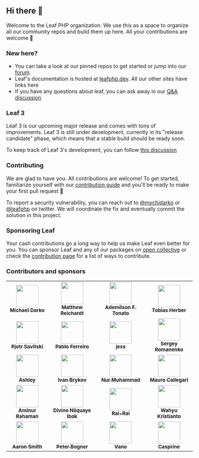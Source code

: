 ## Hi there 👋

Welcome to the Leaf PHP organization. We use this as a space to organize all our community repos and build them up here. All your contributions are welcome 🍁

### New here?

- You can take a look at our pinned repos to get started or jump into our [forum](https://github.com/leafsphp/leaf/discussions/37).
- Leaf's documentation is hosted at [leafphp.dev](https://leafphp.dev). All our other sites have links here
- If you have any questions about leaf, you can ask away in our [Q&A discussion](https://github.com/leafsphp/leaf/discussions/43)

### Leaf 3

Leaf 3 is our upcoming major release and comes with tons of improvements. Leaf 3 is still under development, currently in its "release candidate" phase, which means that a stable build should be ready soon.

To keep track of Leaf 3's development, you can follow [this discussion](https://github.com/leafsphp/leaf/discussions/70)

### Contributing

We are glad to have you. All contributions are welcome! To get started, familiarize yourself with our [contribution guide](https://leafphp.dev/community/contributing.html) and you'll be ready to make your first pull request 🚀

To report a security vulnerability, you can reach out to [@mychidarko](https://twitter.com/mychidarko) or [@leafphp](https://twitter.com/leafphp) on twitter. We will coordinate the fix and eventually commit the solution in this project.


### Sponsoring Leaf

Your cash contributions go a long way to help us make Leaf even better for you. You can sponsor Leaf and any of our packages on [open collective](https://opencollective.com/leaf) or check the [contribution page](https://leafphp.dev/support/) for a list of ways to contribute.

### Contributors and sponsors

<table>
      <tr>
        <td align="center">
          <a href="https://github.com/mychidarko">
            <img
              src="https://avatars.githubusercontent.com/u/26604242?v=4"
              width="60px"
              alt=""
            />
            <br />
            <sub>
              <b>Michael Darko</b>
            </sub>
          </a>
        </td>
	<td align="center">
          <a href="https://github.com/matthewjamesr">
            <img
              src="https://avatars.githubusercontent.com/u/303321?v=4"
              width="60px"
              alt=""
            />
            <br />
            <sub>
              <b>Matthew Reichardt</b>
            </sub>
          </a>
        </td>
        <td align="center">
          <a href="https://github.com/ftonato">
            <img
              src="https://avatars.githubusercontent.com/u/5417662?v=4"
              width="60px"
              alt=""
            />
            <br />
            <sub><b>Ademílson F. Tonato</b></sub>
          </a>
        </td>
        <td align="center">
          <a href="https://github.com/herber">
            <img
              src="https://avatars.githubusercontent.com/u/22559657?&v=4"
              width="60px"
              alt=""
            />
            <br />
            <sub><b>Tobias Herber</b></sub>
          </a>
        </td>
      </tr>
      <tr>
	<td align="center">
          <a href="https://github.com/pjotrsavitski">
            <img
              src="https://avatars.githubusercontent.com/u/518331?&v=4"
              width="60px"
              alt=""
            />
            <br />
            <sub><b>Pjotr Savitski</b></sub>
          </a>
        </td>
        <td align="center">
          <a href="https://github.com/pablouser1">
            <img
              src="https://avatars.githubusercontent.com/u/17802865?&v=4"
              width="60px"
              alt=""
            />
            <br />
            <sub><b>Pablo Ferreiro</b></sub>
          </a>
        </td>
        <td align="center">
          <a href="https://github.com/monkeywithacupcake">
            <img
              src="https://avatars.githubusercontent.com/u/7316730?v=4"
              width="60px"
              alt=""
            />
            <br />
            <sub><b>jess</b></sub>
          </a>
        </td>
        <td align="center">
          <a href="https://github.com/Awilum">
            <img
              src="https://avatars.githubusercontent.com/u/477114?v=4"
              width="60px"
              alt=""
            />
            <br />
            <sub><b>Sergey Romanenko</b></sub>
          </a>
        </td>
      </tr>
      <tr>
	<td align="center">
          <a href="https://github.com/AshleySymbolic">
            <img
              src="https://avatars.githubusercontent.com/u/93997546?v=4"
              width="60px"
              alt=""
            />
            <br />
            <sub><b>Ashley</b></sub>
          </a>
        </td>
        <td align="center">
          <a href="https://github.com/brykov">
            <img
              src="https://avatars.githubusercontent.com/u/476516?v=4"
              width="60px"
              alt=""
            />
            <br />
            <sub><b>Ivan Brykov</b></sub>
          </a>
        </td>
        <td align="center">
          <a href="https://github.com/ngekoding">
            <img
              src="https://avatars.githubusercontent.com/u/11625690?v=4"
              width="60px"
              alt=""
            />
            <br />
            <sub><b>Nur Muhammad</b></sub>
          </a>
        </td>
		<td align="center">
          <a href="https://github.com/MauMaxxa">
            <img
              src="https://avatars.githubusercontent.com/u/10811652?v=4"
              width="60px"
              alt=""
            />
            <br />
            <sub>
              <b>Mauro Callegari</b>
            </sub>
          </a>
        </td>
      </tr>
      <tr>
	<td align="center">
          <a href="https://github.com/Aminur670">
            <img
              src="https://avatars.githubusercontent.com/u/32174602?v=4"
              width="60px"
              alt=""
            />
            <br />
            <sub>
              <b>Aminur Rahaman</b>
            </sub>
          </a>
        </td>
        <td align="center">
          <a href="https://github.com/divineniiquaye">
            <img
              src="https://avatars.githubusercontent.com/u/53147395?v=4"
              width="60px"
              alt=""
            />
            <br />
            <sub>
              <b>Divine Niiquaye Ibok</b>
            </sub>
          </a>
        </td>
        <td align="center">
          <a href="https://github.com/Rai-Rai">
            <img
              src="https://avatars.githubusercontent.com/u/2023869?v=4"
              width="60px"
              alt=""
            />
            <br />
            <sub>
              <b>Rai-Rai</b>
            </sub>
          </a>
        </td>
	<td align="center">
          <a href="https://github.com/Kristories">
            <img
              src="https://avatars.githubusercontent.com/u/774338?v=4"
              width="60px"
              alt=""
            />
            <br />
            <sub><b>Wahyu Kristianto</b></sub>
          </a>
        </td>
      </tr>
      <tr>
	<td align="center">
          <a href="https://opencollective.com/aaron-smith3">
            <img
              src="https://images.opencollective.com/aaron-smith3/08ee620/avatar/256.png"
              width="60px"
              alt=""
            />
            <br />
            <sub><b>Aaron Smith</b></sub>
          </a>
        </td>
	<td align="center">
          <a href="https://opencollective.com/peter-bogner">
            <img
              src="https://images.opencollective.com/peter-bogner/avatar/256.png"
              width="60px"
              alt=""
            />
            <br />
            <sub><b>Peter Bogner</b></sub>
          </a>
        </td>
        <td align="center">
          <a href="#">
            <img
              src="https://images.opencollective.com/guest-32634fda/avatar.png"
              width="60px"
              alt=""
            />
            <br />
            <sub><b>Vano</b></sub>
          </a>
        </td>
        <td align="center">
          <a href="#">
            <img
              src="https://images.opencollective.com/guest-c72a498e/avatar.png"
              width="60px"
              alt=""
            />
            <br />
            <sub><b>Casprine</b></sub>
          </a>
        </td>
      </tr>
    </table>

<!--

**Here are some ideas to get you started:**

🙋‍♀️ A short introduction - what is your organization all about?
🌈 Contribution guidelines - how can the community get involved?
👩‍💻 Useful resources - where can the community find your docs? Is there anything else the community should know?
🍿 Fun facts - what does your team eat for breakfast?
🧙 Remember, you can do mighty things with the power of [Markdown](https://docs.github.com/github/writing-on-github/getting-started-with-writing-and-formatting-on-github/basic-writing-and-formatting-syntax)
-->
